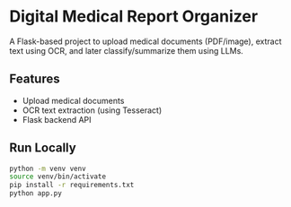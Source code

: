# Digital Medical Report Organizer

A Flask-based project to upload medical documents (PDF/image), extract text using OCR, and later classify/summarize them using LLMs.

## Features

- Upload medical documents
- OCR text extraction (using Tesseract)
- Flask backend API

## Run Locally

```bash
python -m venv venv
source venv/bin/activate
pip install -r requirements.txt
python app.py
```
